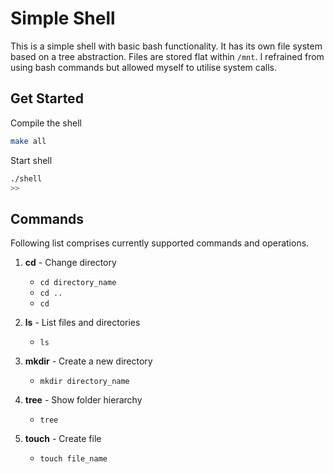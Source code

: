 # Simple Shell

This is a simple shell with basic bash functionality. It has its own file system based on a tree abstraction. Files are stored flat within ```/mnt```. I refrained from using bash commands but allowed myself to utilise system calls.

## Get Started

Compile the shell
```bash
make all
```

Start shell
```bash
./shell
>>
```


## Commands

Following list comprises currently supported commands and operations.

1. **cd** - Change directory
   - `cd directory_name`
   - `cd ..`
   - `cd`

2. **ls** - List files and directories
   - `ls`

3. **mkdir** - Create a new directory
   - `mkdir directory_name`

4. **tree** - Show folder hierarchy
   - `tree`

5. **touch** - Create file
   - `touch file_name`
